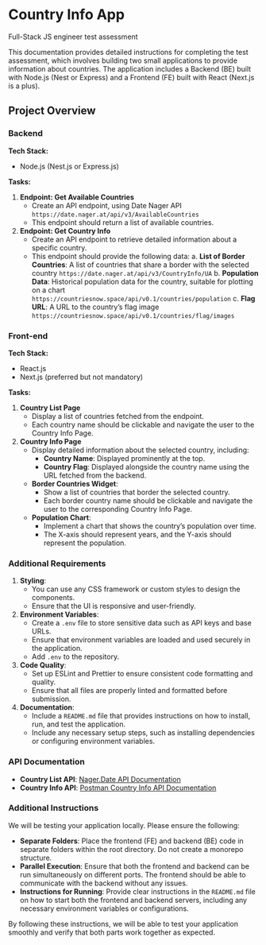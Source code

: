 # Country Info App

Full-Stack JS engineer test assessment

This documentation provides detailed instructions for completing the test assessment, which involves building two small applications to provide information about countries. The application includes a Backend (BE) built with Node.js (Nest or Express) and a Frontend (FE) built with React (Next.js is a plus).

## Project Overview

### Backend

**Tech Stack:**

- Node.js (Nest.js or Express.js)

**Tasks:**

1. **Endpoint: Get Available Countries**
    - Create an API endpoint, using Date Nager API `https://date.nager.at/api/v3/AvailableCountries`
    - This endpoint should return a list of available countries.
2. **Endpoint: Get Country Info**
    - Create an API endpoint to retrieve detailed information about a specific country.
    - This endpoint should provide the following data:
    a. **List of Border Countries**: A list of countries that share a border with the selected country `https://date.nager.at/api/v3/CountryInfo/UA`
    b. **Population Data**: Historical population data for the country, suitable for plotting on a chart `https://countriesnow.space/api/v0.1/countries/population`
    c. **Flag URL**: A URL to the country’s flag image `https://countriesnow.space/api/v0.1/countries/flag/images`

### Front-end

**Tech Stack:**

- React.js
- Next.js (preferred but not mandatory)

**Tasks:**

1. **Country List Page**
    - Display a list of countries fetched from the endpoint.
    - Each country name should be clickable and navigate the user to the Country Info Page.
2. **Country Info Page**
    - Display detailed information about the selected country, including:
        - **Country Name**: Displayed prominently at the top.
        - **Country Flag**: Displayed alongside the country name using the URL fetched from the backend.
    - **Border Countries Widget**:
        - Show a list of countries that border the selected country.
        - Each border country name should be clickable and navigate the user to the corresponding Country Info Page.
    - **Population Chart**:
        - Implement a chart that shows the country’s population over time.
        - The X-axis should represent years, and the Y-axis should represent the population.

### Additional Requirements

1. **Styling**:
    - You can use any CSS framework or custom styles to design the components.
    - Ensure that the UI is responsive and user-friendly.
2. **Environment Variables**:
    - Create a `.env` file to store sensitive data such as API keys and base URLs.
    - Ensure that environment variables are loaded and used securely in the application.
    - Add `.env` to the repository.
3. **Code Quality**:
    - Set up ESLint and Prettier to ensure consistent code formatting and quality.
    - Ensure that all files are properly linted and formatted before submission.
4. **Documentation**:
    - Include a `README.md` file that provides instructions on how to install, run, and test the application.
    - Include any necessary setup steps, such as installing dependencies or configuring environment variables.

### API Documentation

- **Country List API**: [Nager.Date API Documentation](https://date.nager.at/swagger/index.html)
- **Country Info API**: [Postman Country Info API Documentation](https://documenter.getpostman.com/view/1134062/T1LJjU52)

### Additional Instructions

We will be testing your application locally. Please ensure the following:

- **Separate Folders**: Place the frontend (FE) and backend (BE) code in separate folders within the root directory. Do not create a monorepo structure.
- **Parallel Execution**: Ensure that both the frontend and backend can be run simultaneously on different ports. The frontend should be able to communicate with the backend without any issues.
- **Instructions for Running**: Provide clear instructions in the `README.md` file on how to start both the frontend and backend servers, including any necessary environment variables or configurations.

By following these instructions, we will be able to test your application smoothly and verify that both parts work together as expected.
